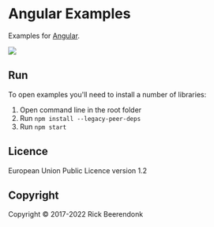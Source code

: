 # Angular Examples

Examples for [Angular](http://angular.io/).

![](https://img.shields.io/github/license/rickbeerendonk/angular-examples.svg)

## Run

To open examples you'll need to install a number of libraries:

1. Open command line in the root folder
2. Run `npm install --legacy-peer-deps`
3. Run `npm start`

## Licence

European Union Public Licence version 1.2

## Copyright

Copyright © 2017-2022 Rick Beerendonk
